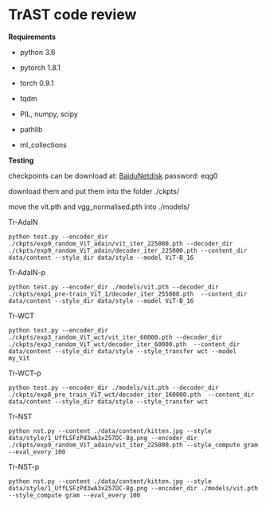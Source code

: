 # TrAST code review
**Requirements**

- python 3.6

- pytorch 1.8.1

- torch 0.9.1

- tqdm

- PIL, numpy, scipy
- pathlib
- ml_collections

**Testing**

checkpoints can be download at: [BaiduNetdisk](https://pan.baidu.com/s/1yjiE94NTNNlrwy79qgIypQ) password: eqg0

download them and put them into the folder ./ckpts/

move the vit.pth and vgg_normalised.pth into ./models/

Tr-AdaIN

```shell
python test.py --encoder_dir ./ckpts/exp9_random_ViT_adain/vit_iter_225000.pth --decoder_dir ./ckpts/exp9_random_ViT_adain/decoder_iter_225000.pth --content_dir data/content --style_dir data/style --model ViT-B_16
```

Tr-AdaIN-p

```shell
python test.py --encoder_dir ./models/vit.pth --decoder_dir ./ckpts/exp1_pre-train_ViT_1/decoder_iter_255000.pth  --content_dir data/content --style_dir data/style --model ViT-B_16
```

Tr-WCT

```shell
python test.py --encoder_dir ./ckpts/exp3_random_ViT_wct/vit_iter_60000.pth --decoder_dir ./ckpts/exp3_random_ViT_wct/decoder_iter_60000.pth  --content_dir data/content --style_dir data/style --style_transfer wct --model my_Vit
```

Tr-WCT-p

```shell
python test.py --encoder_dir ./models/vit.pth --decoder_dir ./ckpts/exp8_pre_train_ViT_wct/decoder_iter_160000.pth  --content_dir data/content --style_dir data/style --style_transfer wct
```

Tr-NST

```shell
python nst.py --content ./data/content/kitten.jpg --style data/style/1_UffLSFzPd3wA3x257DC-8g.png --encoder_dir ./ckpts/exp9_random_ViT_adain/vit_iter_225000.pth --style_compute gram --eval_every 100
```

Tr-NST-p

```shell
python nst.py --content ./data/content/kitten.jpg --style data/style/1_UffLSFzPd3wA3x257DC-8g.png --encoder_dir ./models/vit.pth --style_compute gram --eval_every 100 
```


